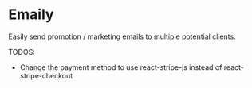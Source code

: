 # Emaily
Easily send promotion / marketing emails to multiple potential clients.

TODOS:

* Change the payment method to use react-stripe-js instead of react-stripe-checkout
